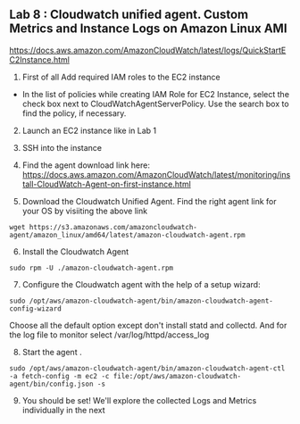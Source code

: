 ## Lab 8 : Cloudwatch unified agent. Custom Metrics and Instance Logs on Amazon Linux AMI
https://docs.aws.amazon.com/AmazonCloudWatch/latest/logs/QuickStartEC2Instance.html

1)  First of all Add required IAM roles to the EC2 instance 
  - In the list of policies while creating IAM Role for EC2 Instance, select the check box next to CloudWatchAgentServerPolicy. Use the search box to find the policy, if necessary.
  
2) Launch an EC2 instance like in Lab 1 

3) SSH into the instance 

4) Find the agent download link here: 
https://docs.aws.amazon.com/AmazonCloudWatch/latest/monitoring/install-CloudWatch-Agent-on-first-instance.html

5) Download the Cloudwatch Unified Agent. Find the right agent link for your OS by visiiting the above link
```console
wget https://s3.amazonaws.com/amazoncloudwatch-agent/amazon_linux/amd64/latest/amazon-cloudwatch-agent.rpm
```


6) Install the Cloudwatch Agent 
```console
sudo rpm -U ./amazon-cloudwatch-agent.rpm
```

7) Configure the Cloudwatch agent with the help of a setup wizard: 

```
sudo /opt/aws/amazon-cloudwatch-agent/bin/amazon-cloudwatch-agent-config-wizard
```

Choose all the default option except don't install statd and collectd. And for the log file to monitor select /var/log/httpd/access_log


8) Start the agent .


```
sudo /opt/aws/amazon-cloudwatch-agent/bin/amazon-cloudwatch-agent-ctl -a fetch-config -m ec2 -c file:/opt/aws/amazon-cloudwatch-agent/bin/config.json -s
```

9) You should be set! We'll explore the collected Logs and Metrics individually in the next 
